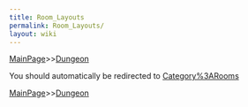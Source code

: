 ```yaml
---
title: Room_Layouts
permalink: Room_Layouts/
layout: wiki
---
```


[MainPage](/keeperrl_wiki/ "wikilink")>>[Dungeon](/keeperrl_wiki/Dungeon "wikilink")

You should automatically be redirected to [Category%3ARooms](/keeperrl_wiki/Category%3ARooms/)

[MainPage](/keeperrl_wiki/ "wikilink")>>[Dungeon](/keeperrl_wiki/Dungeon "wikilink")

